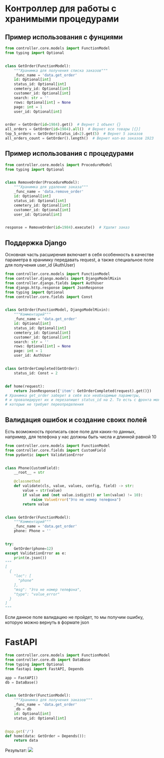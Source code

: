 # Контроллер для работы с хранимыми процедурами

## Пример использования с фунциями

```python
from controller.core.models import FunctionModel
from typing import Optional


class GetOrder(FunctionModel):
    """Хранимка для получения списка заказов"""
    _func_name = 'data.get_order'
    id: Optional[int]
    status_id: Optional[int]
    cemetery_id: Optional[int]
    customer_id: Optional[int]
    search: str = ''
    rows: Optional[int] = None
    page: int = 1
    user_id: Optional[int]


order = GetOrder(id=1984).get()  # Вернет 1 объект {}
all_orders = GetOrder(id=1984).all()  # Вернет все товары [{}]
top_5_orders = GetOrder(status_id=2).get(5)  # Вернет 5 заказов
all_orders_count = GetOrder().length()  # Вернет кол-во заказов 1923
   ```

## Пример использования с процедурами

```python
from controller.core.models import ProcedureModel
from typing import Optional


class RemoveOrder(ProcedureModel):
    """Хранимка для удаление заказа"""
    _func_name = 'data.remove_order'
    id: Optional[int]
    status_id: Optional[int]
    cemetery_id: Optional[int]
    customer_id: Optional[int]
    user_id: Optional[int]


response = RemoveOrder(id=1984).execute()  # Удалит заказ
```

## Поддержка Django

Основная часть расширения включает в себя особенность в качестве параметра в хранимку передавать request,
а также специальное поле для получения user_id (AuthUser)

```python
from controller.core.models import FunctionModel
from controller.django.models import DjangoModelMixin
from controller.django.fields import AuthUser
from django.http.response import JsonResponse
from typing import Optional
from controller.core.fields import Const


class GetOrder(FunctionModel, DjangoModelMixin):
    """Комментарий"""
    _func_name = 'data.get_order'
    id: Optional[int]
    status_id: Optional[int]
    cemetery_id: Optional[int]
    customer_id: Optional[int]
    search: str = ''
    rows: Optional[int] = None
    page: int = 1
    user_id: AuthUser


class GetOrderCompleted(GetOrder):
    status_id: Const = 2


def home(request):
    return JsonResponse({'item': GetOrderCompleted(request).get()})
# Хранимка get_order заберет в себя все необходимые параметры,
# и провалидирует их и перезапишет status_id на 2. То есть с фронта можно не отправлять пустые значения или значения,
# которые не требуют переопределения

```

## Валидация ошибок и создание своих полей

Есть возможность прописать свое поле для каких-то данных, например, для телефона у нас должны быть числа и длинной
равной 10

```python
from controller.core.models import FunctionModel
from controller.core.fields import CustomField
from pydantic import ValidationError


class Phone(CustomField):
    __root__ = str

    @classmethod
    def validate(cls, value, values, config, field) -> str:
        value = str(value)
        if value and (not value.isdigit() or len(value) != 10):
            raise ValueError("Это не номер телефона")
        return value


class GetOrder(FunctionModel):
    """Комментарий"""
    _func_name = 'data.get_order'
    phone: Phone = ''


try:
    GetOrder(phone=12)
except ValidationError as e:
    print(e.json())
"""
[
  {
    "loc": [
      "phone"
    ],
    "msg": "Это не номер телефона",
    "type": "value_error"
  }
]
"""
```

Если данное поле валидацию не пройдет, то мы получим ошибку, которую можно вернуть в формате json

# FastAPI

```python
from controller.core.models import FunctionModel
from controller.core.db import DataBase
from typing import Optional
from fastapi import FastAPI, Depends

app = FastAPI()
db = DataBase()


class GetOrder(FunctionModel):
    """Хранимка для получения заказов"""
    _func_name = 'data.get_order'
    _db = db
    id: Optional[int]
    status_id: Optional[int]


@app.get('/')
def home(data: GetOrder = Depends()):
    return data
```

Результат:
![](https://i.ibb.co/QYDv8q2/photo-2022-12-29-15-15-29.jpg)